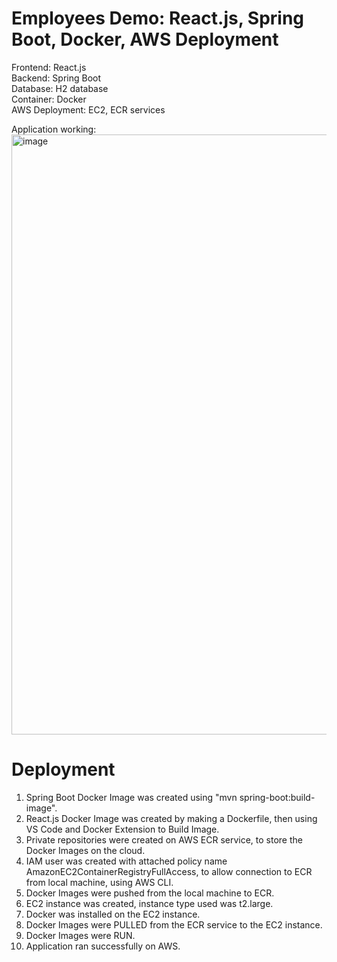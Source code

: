 # Employees Demo: React.js, Spring Boot, Docker, AWS Deployment

Frontend: React.js <br/>
Backend: Spring Boot <br/>
Database: H2 database <br/>
Container: Docker <br/>
AWS Deployment: EC2, ECR services <br/>

Application working:
<img width="960" alt="image" src="https://user-images.githubusercontent.com/96373227/187273314-5b6ce215-e865-48f9-b6a0-ce8f5957e12e.png"> <br/>

# Deployment

1. Spring Boot Docker Image was created using "mvn spring-boot:build-image".
2. React.js Docker Image was created by making a Dockerfile, then using VS Code and Docker Extension to Build Image.
3. Private repositories were created on AWS ECR service, to store the Docker Images on the cloud.
4. IAM user was created with attached policy name AmazonEC2ContainerRegistryFullAccess, to allow connection to ECR from local machine, using AWS CLI.
5. Docker Images were pushed from the local machine to ECR.
6. EC2 instance was created, instance type used was t2.large.
7. Docker was installed on the EC2 instance.
8. Docker Images were PULLED from the ECR service to the EC2 instance.
9. Docker Images were RUN.
10. Application ran successfully on AWS.

